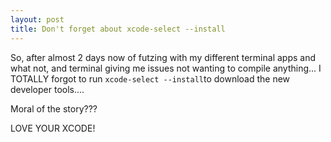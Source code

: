 ```yaml
---
layout: post
title: Don't forget about xcode-select --install
---
```


So, after almost 2 days now of futzing with my different terminal apps and what not, and terminal giving me issues not wanting to compile anything... I TOTALLY forgot to run `xcode-select --install`to download the new developer tools....

Moral of the story???

LOVE YOUR XCODE!
